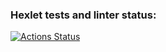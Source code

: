 ### Hexlet tests and linter status:
[![Actions Status](https://github.com/KateChe31/frontend-project-11/actions/workflows/hexlet-check.yml/badge.svg)](https://github.com/KateChe31/frontend-project-11/actions)